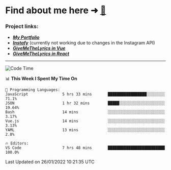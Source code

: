 # Find about me here ➜ [🧑](https://pauabella.dev)

### Project links:
- ***[My Portfolio](https://pauabella.dev)***
- ***[Instafy](https://instafy.me)*** (currently not working due to changes in the Instagram API)
- ***[GiveMeTheLyrics in Vue](https://lyrics.pauabella.dev)***
- ***[GiveMeTheLyrics in React](https://pauabella.dev/GiveMeTheLyrics)***

---
<!--START_SECTION:waka-->
![Code Time](http://img.shields.io/badge/Code%20Time-750%20hrs%2029%20mins-blue)

📊 **This Week I Spent My Time On** 

```text
💬 Programming Languages: 
JavaScript               5 hrs 33 mins       █████████████████░░░░░░░░   71.1% 
JSON                     1 hr 32 mins        █████░░░░░░░░░░░░░░░░░░░░   19.64% 
Bash                     14 mins             ░░░░░░░░░░░░░░░░░░░░░░░░░   3.17% 
Vue.js                   14 mins             ░░░░░░░░░░░░░░░░░░░░░░░░░   3.13% 
YAML                     13 mins             ░░░░░░░░░░░░░░░░░░░░░░░░░   2.8%

🔥 Editors: 
VS Code                  7 hrs 48 mins       █████████████████████████   100.0%

```


 Last Updated on 26/01/2022 10:21:35 UTC
<!--END_SECTION:waka-->
